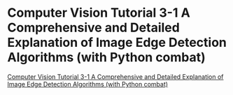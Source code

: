 # Computer Vision Tutorial 3-1 A Comprehensive and Detailed Explanation of Image Edge Detection Algorithms (with Python combat)
[Computer Vision Tutorial 3-1 A Comprehensive and Detailed Explanation of Image Edge Detection Algorithms (with Python combat)](https://aiwithcloud.com/2022/09/19/computer_vision_tutorial_3_1_a_comprehensive_and_detailed_explanation_of_image_edge_detection_algorithms_with_python_combat/)